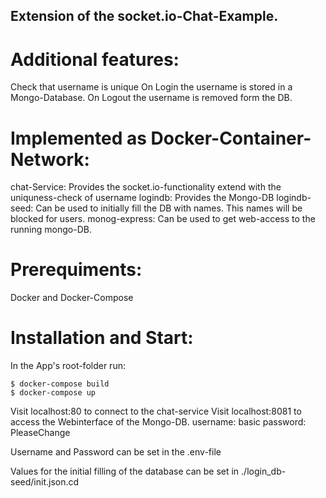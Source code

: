 ## Extension of the socket.io-Chat-Example.

# Additional features:
Check that username is unique
On Login the username is stored in a Mongo-Database.
On Logout the username is removed form the DB.

# Implemented as Docker-Container-Network:
chat-Service:
Provides the socket.io-functionality extend with the uniquness-check of username
logindb:
Provides the Mongo-DB
logindb-seed:
Can be used to initially fill the DB with names. This names will be blocked for users.
monog-express:
Can be used to get web-access to the running mongo-DB.

# Prerequiments:
Docker and Docker-Compose

# Installation and Start:
In the App's root-folder run:
```
$ docker-compose build
$ docker-compose up
```

Visit localhost:80 to connect to the chat-service
Visit localhost:8081 to access the Webinterface of the Mongo-DB.
    username: basic
    password: PleaseChange

Username and Password can be set in the .env-file

Values for the initial filling of the database can be set in ./login_db-seed/init.json.cd 

